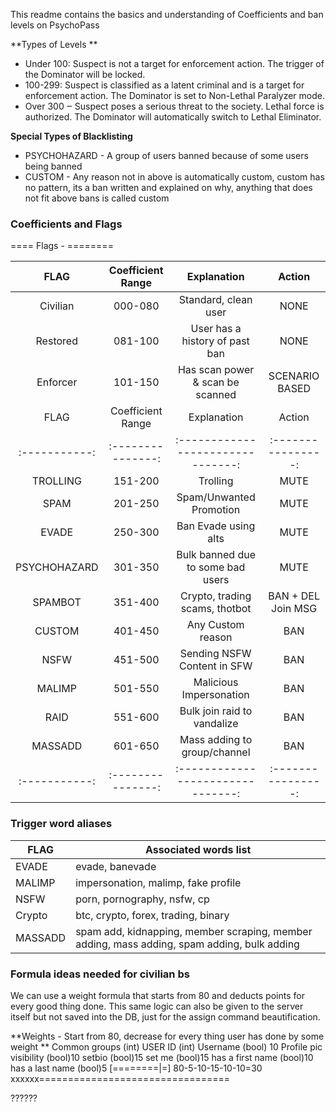 
This readme contains the basics and understanding of Coefficients and ban levels on PsychoPass

**Types of Levels **
- Under 100: Suspect is not a target for enforcement action. The trigger of the Dominator will be locked.
- 100-299: Suspect is classified as a latent criminal and is a target for enforcement action. The Dominator is set to Non-Lethal Paralyzer mode.
- Over 300 ‒ Suspect poses a serious threat to the society. Lethal force is authorized. The Dominator will automatically switch to Lethal Eliminator.

**Special Types of Blacklisting**
- PSYCHOHAZARD - A group of users banned because of some users being banned
- CUSTOM - Any reason not in above is automatically custom, custom has no pattern, its a ban written and explained on why, anything that does not fit above bans is called custom

### Coefficients and Flags

==== Flags     -  ========

|     FLAG      | Coefficient Range |          Explanation              |       Action       |
| :-----------: | :---------------: | :-------------------------------: | :----------------: |
| Civilian      |      000-080      | Standard, clean user              |        NONE        |
| Restored      |      081-100      | User has a history of past ban    |        NONE        |
| Enforcer      |      101-150      | Has scan power & scan be scanned  |    SCENARIO BASED  |
|     FLAG      | Coefficient Range |          Explanation              |       Action       |
| :-----------: | :---------------: | :-------------------------------: | :----------------: |
| TROLLING      |      151-200      | Trolling                          |        MUTE        |
| SPAM          |      201-250      | Spam/Unwanted Promotion           |        MUTE        |
| EVADE         |      250-300      | Ban Evade using alts              |        MUTE        |
| PSYCHOHAZARD  |      301-350      | Bulk banned due to some bad users |        MUTE        |        
| SPAMBOT       |      351-400      | Crypto, trading scams, thotbot    | BAN + DEL Join MSG |
| CUSTOM        |      401-450      | Any Custom reason                 |        BAN         |
| NSFW          |      451-500      | Sending NSFW Content in SFW       |        BAN         |
| MALIMP        |      501-550      | Malicious Impersonation           |        BAN         |
| RAID          |      551-600      | Bulk join raid to vandalize       |        BAN         |
| MASSADD       |      601-650      | Mass adding to group/channel      |        BAN         |
| :-----------: | :---------------: | :-------------------------------: | :----------------: |

### Trigger word aliases

| FLAG  | Associated words list  |
| ------------ | ------------ |
| EVADE   |  evade, banevade| 
| MALIMP  |  impersonation, malimp, fake profile| 
| NSFW    |  porn, pornography, nsfw, cp| 
| Crypto  |  btc, crypto, forex, trading, binary| 
| MASSADD |  spam add, kidnapping, member scraping, member adding, mass adding, spam adding, bulk adding| 

### Formula ideas needed for civilian bs 
We can use a weight formula that starts from 80 and deducts points for every good thing done. This same logic can also be given to the server itself but not saved into the DB, just for the assign command beautification.

**Weights - Start from 80, decrease for every thing user has done by some weight 
**
Common groups (int)
USER ID (int)
Username (bool) 10
Profile pic visibility (bool)10
setbio (bool)15
set me (bool)15
has a first name (bool)10
has a last name (bool)5
[========|=]
80-5-10-15-10-10=30
xxxxxx=================================

??????
